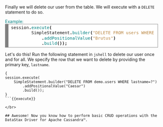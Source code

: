 Finally we will delete our user from the table. We will execute with a `DELETE` statement to do so.

<summary style="color:teal">Example:</summary>
<div style="background: #ffffff; overflow:auto;width:auto;border:solid gray;border-width:.1em .1em .1em .8em;padding:.2em .6em;"><pre  style="margin: 0; line-height: 125%">session<span style="font-weight: bold">.</span><span style="color: #008080">execute</span><span style="font-weight: bold">(</span>
        SimpleStatement<span style="font-weight: bold">.</span><span style="color: #008080">builder</span><span style="font-weight: bold">(</span><span style="color: #bb8844">&quot;DELETE FROM users WHERE lastname=?&quot;</span><span style="font-weight: bold">)</span>
            <span style="font-weight: bold">.</span><span style="color: #008080">addPositionalValue</span><span style="font-weight: bold">(</span><span style="color: #bb8844">&quot;Brutus&quot;</span><span style="font-weight: bold">)</span>
            <span style="font-weight: bold">.</span><span style="color: #008080">build</span><span style="font-weight: bold">());</span>
</pre></div>

Let's do this! Run the following statement in `jshell` to delete our user once and for all. We specify the row that we want to delete by providing the primary key, `lastname`.

```
{
session.execute(
    SimpleStatement.builder("DELETE FROM demo.users WHERE lastname=?")
        .addPositionalValue("Caesar")
        .build());
}
```{{execute}}

</br>

## Awesome! Now you know how to perform basic CRUD operations with the DataStax Driver for Apache Cassandra™.

